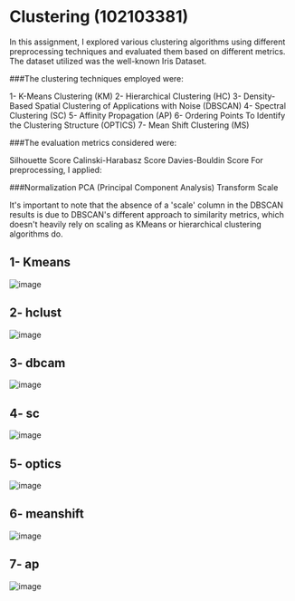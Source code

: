 # Clustering (102103381)

In this assignment, I explored various clustering algorithms using different preprocessing techniques and evaluated them based on different metrics. The dataset utilized was the well-known Iris Dataset.

###The clustering techniques employed were:

1- K-Means Clustering (KM)
2- Hierarchical Clustering (HC)
3- Density-Based Spatial Clustering of Applications with Noise (DBSCAN)
4- Spectral Clustering (SC)
5- Affinity Propagation (AP)
6- Ordering Points To Identify the Clustering Structure (OPTICS)
7- Mean Shift Clustering (MS)


###The evaluation metrics considered were:

Silhouette Score
Calinski-Harabasz Score
Davies-Bouldin Score
For preprocessing, I applied:

###Normalization
PCA (Principal Component Analysis)
Transform
Scale

It's important to note that the absence of a 'scale' column in the DBSCAN results is due to DBSCAN's different approach to similarity metrics, which doesn't heavily rely on scaling as KMeans or hierarchical clustering algorithms do.

## 1- Kmeans

![image](https://github.com/UdaySharmaUS/clustering/assets/110687732/4db96d26-8170-424f-ace9-a0eae7a45381)

## 2- hclust

![image](https://github.com/UdaySharmaUS/clustering/assets/110687732/14b9fbcd-e156-4848-af0c-35df0683d9f5)

## 3- dbcam

![image](https://github.com/UdaySharmaUS/clustering/assets/110687732/41a17f50-c9b6-470a-b3f8-c39873fd3f43)

## 4- sc

![image](https://github.com/UdaySharmaUS/clustering/assets/110687732/db2cb2f5-ac73-471a-9a3f-72d51a28f55b)

## 5- optics

![image](https://github.com/UdaySharmaUS/clustering/assets/110687732/2941cd62-bef2-421c-a6c9-d485aca00a73)

## 6- meanshift

![image](https://github.com/UdaySharmaUS/clustering/assets/110687732/476f7725-ac08-416c-a1fb-de31799915fd)

## 7- ap

![image](https://github.com/UdaySharmaUS/clustering/assets/110687732/5b51d149-cdc8-40a1-9b44-e9eba4fcc7a1)



